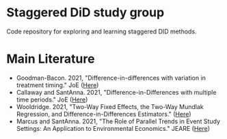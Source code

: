 # Staggered DiD study group

Code repository for exploring and learning staggered DID methods.


# Main Literature
+ Goodman-Bacon. 2021, "Difference-in-differences with variation in treatment timing." JoE ([Here](https://linkinghub.elsevier.com/retrieve/pii/S0304407621001445))
+ Callaway and SantAnna. 2021, "Difference-in-Differences with multiple time periods." JoE ([Here](https://linkinghub.elsevier.com/retrieve/pii/S0304407620303948))
+ Wooldridge. 2021, "Two-Way Fixed Effects, the Two-Way Mundlak Regression, and Difference-in-Differences Estimators." ([Here](https://papers.ssrn.com/abstract=3906345))
+ Marcus and SantAnna. 2021, "The Role of Parallel Trends in Event Study Settings: An Application to Environmental Economics." JEARE ([Here](https://www.journals.uchicago.edu/doi/full/10.1086/711509))





